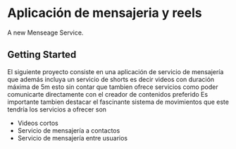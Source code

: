 # Aplicación de mensajeria y reels

A new Menseage Service.

## Getting Started

El siguiente proyecto consiste en una aplicación de servicio de mensajería
que además incluya un servicio de shorts es decir videos con duración máxima de 5m
esto sin contar que tambien ofrece servicios como poder comunicarte directamente con el creador
de contenidos preferido
Es importante tambien destacar el fascinante sistema de movimientos que este tendría
los servicios a ofrecer son 
 - Videos cortos 
 - Servicio de mensajería a contactos 
 - Servicio de mensajería entre usuarios

